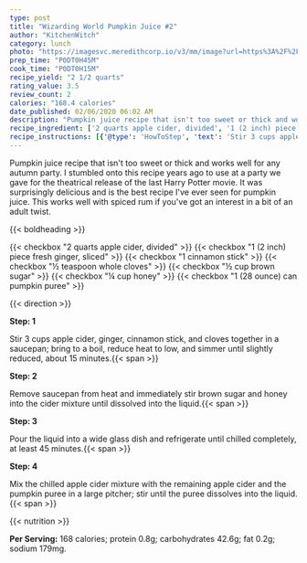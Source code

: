 ```yaml
---
type: post
title: "Wizarding World Pumpkin Juice #2"
author: "KitchenWitch"
category: lunch
photo: "https://imagesvc.meredithcorp.io/v3/mm/image?url=https%3A%2F%2Fimages.media-allrecipes.com%2Fuserphotos%2F6850431.jpg"
prep_time: "P0DT0H45M"
cook_time: "P0DT0H15M"
recipe_yield: "2 1/2 quarts"
rating_value: 3.5
review_count: 2
calories: "168.4 calories"
date_published: 02/06/2020 06:02 AM
description: "Pumpkin juice recipe that isn't too sweet or thick and works well for any autumn party. I stumbled onto this recipe years ago to use at a party we gave for the theatrical release of the last Harry Potter movie. It was surprisingly delicious and is the best recipe I've ever seen for pumpkin juice. This works well with spiced rum if you've got an interest in a bit of an adult twist."
recipe_ingredient: ['2 quarts apple cider, divided', '1 (2 inch) piece fresh ginger, sliced ', '1 cinnamon stick', '½ teaspoon whole cloves', '½ cup brown sugar', '¼ cup honey', '1 (28 ounce) can pumpkin puree']
recipe_instructions: [{'@type': 'HowToStep', 'text': 'Stir 3 cups apple cider, ginger, cinnamon stick, and cloves together in a saucepan; bring to a boil, reduce heat to low, and simmer until slightly reduced, about 15 minutes.\n'}, {'@type': 'HowToStep', 'text': 'Remove saucepan from heat and immediately stir brown sugar and honey into the cider mixture until dissolved into the liquid.\n'}, {'@type': 'HowToStep', 'text': 'Pour the liquid into a wide glass dish and refrigerate until chilled completely, at least 45 minutes.\n'}, {'@type': 'HowToStep', 'text': 'Mix the chilled apple cider mixture with the remaining apple cider and the pumpkin puree in a large pitcher; stir until the puree dissolves into the liquid.\n'}]
---
```


Pumpkin juice recipe that isn't too sweet or thick and works well for any autumn party. I stumbled onto this recipe years ago to use at a party we gave for the theatrical release of the last Harry Potter movie. It was surprisingly delicious and is the best recipe I've ever seen for pumpkin juice. This works well with spiced rum if you've got an interest in a bit of an adult twist. 

{{< boldheading >}}

{{< checkbox "2 quarts apple cider, divided" >}}
{{< checkbox "1 (2 inch) piece fresh ginger, sliced" >}}
{{< checkbox "1  cinnamon stick" >}}
{{< checkbox "½ teaspoon whole cloves" >}}
{{< checkbox "½ cup brown sugar" >}}
{{< checkbox "¼ cup honey" >}}
{{< checkbox "1 (28 ounce) can pumpkin puree" >}}


{{< direction >}}

**Step: 1**

Stir 3 cups apple cider, ginger, cinnamon stick, and cloves together in a saucepan; bring to a boil, reduce heat to low, and simmer until slightly reduced, about 15 minutes.{{< span >}}

**Step: 2**

Remove saucepan from heat and immediately stir brown sugar and honey into the cider mixture until dissolved into the liquid.{{< span >}}

**Step: 3**

Pour the liquid into a wide glass dish and refrigerate until chilled completely, at least 45 minutes.{{< span >}}

**Step: 4**

Mix the chilled apple cider mixture with the remaining apple cider and the pumpkin puree in a large pitcher; stir until the puree dissolves into the liquid.{{< span >}}

{{< nutrition >}}

**Per Serving:** 168 calories; protein 0.8g; carbohydrates 42.6g; fat 0.2g; sodium 179mg.